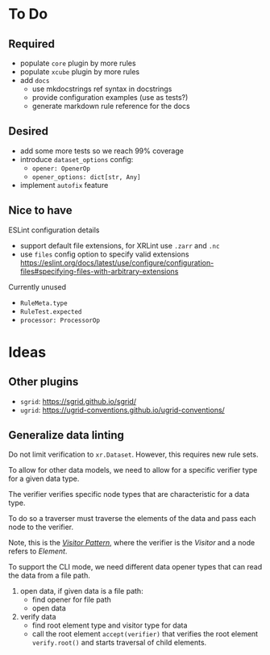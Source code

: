 # To Do

## Required

- populate `core` plugin by more rules
- populate `xcube` plugin by more rules
- add `docs`
  - use mkdocstrings ref syntax in docstrings
  - provide configuration examples (use as tests?)
  - generate markdown rule reference for the docs
 
## Desired
 
- add some more tests so we reach 99% coverage
- introduce `dataset_options` config:
    - `opener: OpenerOp`
    - `opener_options: dict[str, Any]`
- implement `autofix` feature

## Nice to have

ESLint configuration details

- support default file extensions, for XRLint use `.zarr` and `.nc`
- use `files` config option to specify valid extensions
  https://eslint.org/docs/latest/use/configure/configuration-files#specifying-files-with-arbitrary-extensions

Currently unused
- `RuleMeta.type`
- `RuleTest.expected`
- `processor: ProcessorOp` 

# Ideas

## Other plugins

- `sgrid`: https://sgrid.github.io/sgrid/
- `ugrid`: https://ugrid-conventions.github.io/ugrid-conventions/

## Generalize data linting

Do not limit verification to `xr.Dataset`.
However, this requires new rule sets.

To allow for other data models, we need to allow 
for a specific verifier type for a given data type.

The verifier verifies specific node types
that are characteristic for a data type.

To do so a traverser must traverse the elements of the data
and pass each node to the verifier.

Note, this is the [_Visitor Pattern_](https://en.wikipedia.org/wiki/Visitor_pattern), 
where the verifier is the _Visitor_ and a node refers to _Element_.

To support the CLI mode, we need different data opener 
types that can read the data from a file path.

1. open data, if given data is a file path: 
   - find opener for file path
   - open data 
2. verify data
   - find root element type and visitor type for data 
   - call the root element `accept(verifier)` that verifies the 
     root element `verify.root()` and starts traversal of 
     child elements.

